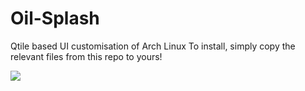 # Oil-Splash
Qtile based UI customisation of Arch Linux
To install, simply copy the relevant files from this repo to yours!

![](https://github.com/TheWonkyTestube/Oil-Splash/blob/main/assets/Oil%20Splash.png)

